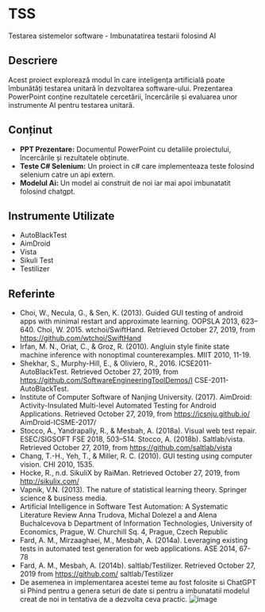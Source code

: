 # TSS
Testarea sistemelor software - Imbunatatirea testarii folosind AI

## Descriere
Acest proiect explorează modul în care inteligența artificială poate îmbunătăți testarea unitară în dezvoltarea software-ului. Prezentarea PowerPoint conține rezultatele cercetării, încercările și evaluarea unor instrumente AI pentru testarea unitară.

## Conținut
- **PPT Prezentare:** Documentul PowerPoint cu detaliile proiectului, încercările și rezultatele obținute.
- **Teste C# Selenium:** Un proiect in c# care implementeaza teste folosind selenium catre un api extern.
- **Modelul Ai:** Un model ai construit de noi iar mai apoi imbunatatit folosind chatgpt.

## Instrumente Utilizate
- AutoBlackTest
- AimDroid
- Vista
- Sikuli Test
- Testilizer

## Referinte
- Choi, W., Necula, G., & Sen, K. (2013). Guided GUI testing of android apps with minimal restart and approximate learning. OOPSLA 2013, 623–640. Choi, W. 2015. wtchoi/SwiftHand. Retrieved October 27, 2019, from https://github.com/wtchoi/SwiftHand
- Irfan, M. N., Oriat, C., & Groz, R. (2010). Angluin style finite state machine inference with nonoptimal counterexamples. MIIT 2010, 11-19.
- Shekhar, S., Murphy-Hill, E., & Oliviero, R., 2016. ICSE2011-AutoBlackTest. Retrieved October 27, 2019, from https://github.com/SoftwareEngineeringToolDemos/I CSE-2011-AutoBlackTest.
- Institute of Computer Software of Nanjing University. (2017). AimDroid: Activity-Insulated Multi-level Automated Testing for Android Applications. Retrieved October 27, 2019, from https://icsnju.github.io/ AimDroid-ICSME-2017/
- Stocco, A., Yandrapally, R., & Mesbah, A. (2018a). Visual web test repair. ESEC/SIGSOFT FSE 2018, 503–514. Stocco, A. (2018b). Saltlab/vista. Retrieved October 27, 2019, from https://github.com/saltlab/vista
- Chang, T.-H., Yeh, T., & Miller, R. C. (2010). GUI testing using computer vision. CHI 2010, 1535.
- Hocke, R., n.d. SikuliX by RaiMan. Retrieved October 27, 2019, from http://sikulix.com/
- Vapnik, V.N. (2013). The nature of statistical learning theory. Springer science & business media.
- Artificial Intelligence in Software Test Automation: A Systematic Literature Review Anna Trudova, Michal Dolezel a and Alena Buchalcevova b Department of Information Technologies, University of Economics, Prague, W. Churchill Sq. 4, Prague, Czech Republic
- Fard, A. M., Mirzaaghaei, M., Mesbah, A. (2014a). Leveraging existing tests in automated test generation for web applications. ASE 2014, 67-78
- Fard, A. M., Mesbah, A. (2014b). saltlab/Testilizer. Retrieved October 27, 2019 from https://github.com/ saltlab/Testilizer
- De asemenea in implementarea acestei teme au fost folosite si ChatGPT si Phind pentru a genera seturi de date si pentru a imbunatatii modelul creat de noi in tentativa de a dezvolta ceva practic.
![image](https://github.com/edyc24/TSS/assets/105642266/32dff2e8-263b-4e03-9470-432d4542d136)


